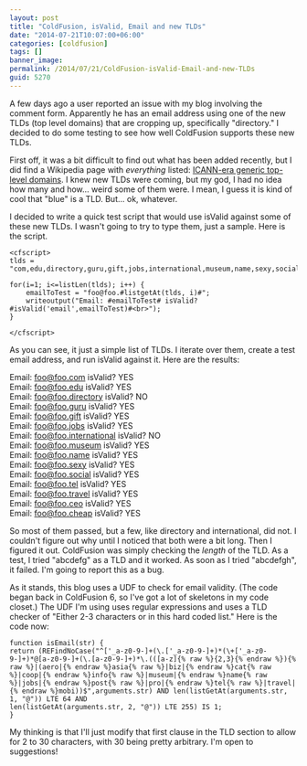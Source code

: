 ```yaml
---
layout: post
title: "ColdFusion, isValid, Email and new TLDs"
date: "2014-07-21T10:07:00+06:00"
categories: [coldfusion]
tags: []
banner_image: 
permalink: /2014/07/21/ColdFusion-isValid-Email-and-new-TLDs
guid: 5270
---
```


<p>
A few days ago a user reported an issue with my blog involving the comment form. Apparently he has an email address using one of the new TLDs (top level domains) that are cropping up, specifically "directory." I decided to do some testing to see how well ColdFusion supports these new TLDs.
</p>
<!--more-->
<p>
First off, it was a bit difficult to find out what has been added recently, but I did find a Wikipedia page with <i>everything</i> listed: <a href="http://en.wikipedia.org/wiki/List_of_Internet_top-level_domains#ICANN-era_generic_top-level_domains">ICANN-era generic top-level domains</a>. I knew new TLDs were coming, but my god, I had no idea how many and how... weird some of them were. I mean, I guess it is kind of cool that "blue" is a TLD. But... ok, whatever. 
</p>

<p>
I decided to write a quick test script that would use isValid against some of these new TLDs. I wasn't going to try to type them, just a sample. Here is the script.
</p>

<pre><code class="language-javascript">&lt;cfscript&gt;
tlds = &quot;com,edu,directory,guru,gift,jobs,international,museum,name,sexy,social,tel,travel,ceo,cheap&quot;;

for(i=1; i&lt;=listLen(tlds); i++) {
	emailToTest = &quot;foo@foo.#listgetAt(tlds, i)#&quot;;
	writeoutput(&quot;Email: #emailToTest# isValid? #isValid('email',emailToTest)#&lt;br&gt;&quot;);
}

&lt;/cfscript&gt;</code></pre>

<p>
As you can see, it just a simple list of TLDs. I iterate over them, create a test email address, and run isValid against it. Here are the results:
</p>

Email: foo@foo.com isValid? YES<br>
Email: foo@foo.edu isValid? YES<br>
Email: foo@foo.directory isValid? NO<br>
Email: foo@foo.guru isValid? YES<br>
Email: foo@foo.gift isValid? YES<br>
Email: foo@foo.jobs isValid? YES<br>
Email: foo@foo.international isValid? NO<br>
Email: foo@foo.museum isValid? YES<br>
Email: foo@foo.name isValid? YES<br>
Email: foo@foo.sexy isValid? YES<br>
Email: foo@foo.social isValid? YES<br>
Email: foo@foo.tel isValid? YES<br>
Email: foo@foo.travel isValid? YES<br>
Email: foo@foo.ceo isValid? YES<br>
Email: foo@foo.cheap isValid? YES<br>

<p/>

<p>
So most of them passed, but a few, like directory and international, did not. I couldn't figure out why until I noticed that both were a bit long. Then I figured it out. ColdFusion was simply checking the <i>length</i> of the TLD. As a test, I tried "abcdefg" as a TLD and it worked. As soon as I tried "abcdefgh", it failed. I'm going to report this as a bug.
</p>

<p>
As it stands, this blog uses a UDF to check for email validity. (The code began back in ColdFusion 6, so I've got a lot of skeletons in my code closet.) The UDF I'm using uses regular expressions and uses a TLD checker of "Either 2-3 characters or in this hard coded list." Here is the code now:
</p>

<pre><code class="language-javascript">function isEmail(str) {
return (REFindNoCase("^['_a-z0-9-]+(\.['_a-z0-9-]+)*(\+['_a-z0-9-]+)*@[a-z0-9-]+(\.[a-z0-9-]+)*\.(([a-z]{% raw %}{2,3}{% endraw %}){% raw %}|(aero|{% endraw %}asia{% raw %}|biz|{% endraw %}cat{% raw %}|coop|{% endraw %}info{% raw %}|museum|{% endraw %}name{% raw %}|jobs|{% endraw %}post{% raw %}|pro|{% endraw %}tel{% raw %}|travel|{% endraw %}mobi))$",arguments.str) AND len(listGetAt(arguments.str, 1, "@")) LTE 64 AND
len(listGetAt(arguments.str, 2, "@")) LTE 255) IS 1;
}
</code></pre>

<p>
My thinking is that I'll just modify that first clause in the TLD section to allow for 2 to 30 characters, with 30 being pretty arbitrary. I'm open to suggestions!
</p>